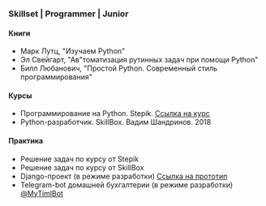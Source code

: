 <h3>Skillset | Programmer | Junior</h3>

<h4>Книги</h4>

* Марк Лутц, "Изучаем Python"
* Эл Свейгарт, "Ав"томатизация рутинных задач при помощи Python"
* Билл Любанович, "Простой Python. Современный стиль программирования"

<h4>Курсы</h4>

* Программирование на Python. Stepik. [Ссылка на курс](https://stepik.org/course/67/syllabus)
* Python-разработчик. SkillBox. Вадим Шандринов. 2018

<h4>Практика</h4>

* Решение задач по курсу от Stepik
* Решение задач по курсу от SkillBox
* Django-проект (в режиме разработки) [Ссылка на прототип](http://78.29.38.1:5017/account/register/)
* Telegram-bot домашней бухгалтерии (в режиме разработки) [@MyTimlBot](https://t.me/MyTimlBot)